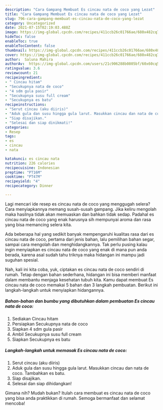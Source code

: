 ```yaml
---
description: "Cara Gampang Membuat Es cincau nata de coco yang Lezat"
title: "Cara Gampang Membuat Es cincau nata de coco yang Lezat"
slug: 796-cara-gampang-membuat-es-cincau-nata-de-coco-yang-lezat
category: Uncategorized
date: 2021-07-15T02:19:03.488Z
image: https://img-global.cpcdn.com/recipes/411ccb26c01766ae/680x482cq70/es-cincau-nata-de-coco-foto-resep-utama.jpg
hideToc: false
enableToc: true
enableTocContent: false
thumbnail: https://img-global.cpcdn.com/recipes/411ccb26c01766ae/680x482cq70/es-cincau-nata-de-coco-foto-resep-utama.jpg
cover: https://img-global.cpcdn.com/recipes/411ccb26c01766ae/680x482cq70/es-cincau-nata-de-coco-foto-resep-utama.jpg
author:  Saluna Mahira
authorAv:  https://img-global.cpcdn.com/users/21c906288b0805bf/60x60cq50/avatar.jpg
ratingvalue: 3.6
reviewcount: 21
recipeingredient:
- " Cincau hitam"
- "Secukupnya nata de coco"
- "4 sdm gula pasir"
- "Secukupnya susu full cream"
- "Secukupnya es batu"
recipeinstructions:
- "Serut cincau (aku diiris)"
- "Aduk gula dan susu hingga gula larut. Masukkan cincau dan nata de coco. Tambahkan es batu."
- "Siap disajikan."
- "Selesai dan siap dinikmati!"
categories:
- Resep
tags:
- es
- cincau
- nata

katakunci: es cincau nata 
nutrition: 226 calories
recipecuisine: Indonesian
preptime: "PT16M"
cooktime: "PT47M"
recipeyield: "4"
recipecategory: Dinner

---
```



Lagi mencari ide resep es cincau nata de coco yang menggugah selera? Cara menyiapkannya memang susah-susah gampang. Jika keliru mengolah maka hasilnya tidak akan memuaskan dan bahkan tidak sedap. Padahal es cincau nata de coco yang enak harusnya sih mempunyai aroma dan rasa yang bisa memancing selera kita.


Ada beberapa hal yang sedikit banyak mempengaruhi kualitas rasa dari es cincau nata de coco, pertama dari jenis bahan, lalu pemilihan bahan segar, sampai cara mengolah dan menghidangkannya. Tak perlu pusing kalau ingin menyiapkan es cincau nata de coco yang enak di mana pun anda berada, karena asal sudah tahu triknya maka hidangan ini mampu jadi suguhan spesial.




Nah, kali ini kita coba, yuk, ciptakan es cincau nata de coco sendiri di rumah. Tetap dengan bahan sederhana, hidangan ini bisa memberi manfaat dalam membantu menjaga kesehatan tubuh kita. Kamu dapat membuat Es cincau nata de coco memakai 5 bahan dan 3 langkah pembuatan. Berikut ini langkah-langkah untuk menyiapkan hidangannya.

<!--inarticleads1-->

##### Bahan-bahan dan bumbu yang dibutuhkan dalam pembuatan Es cincau nata de coco:

1. Sediakan  Cincau hitam
1. Persiapkan Secukupnya nata de coco
1. Siapkan 4 sdm gula pasir
1. Ambil Secukupnya susu full cream
1. Siapkan Secukupnya es batu




<!--inarticleads2-->

##### Langkah-langkah untuk memasak Es cincau nata de coco:

1. Serut cincau (aku diiris)
1. Aduk gula dan susu hingga gula larut. Masukkan cincau dan nata de coco. Tambahkan es batu.
1. Siap disajikan.
1. Selesai dan siap dihidangkan!



Gimana nih? Mudah bukan? Itulah cara membuat es cincau nata de coco yang bisa anda praktikkan di rumah. Semoga bermanfaat dan selamat mencoba!
